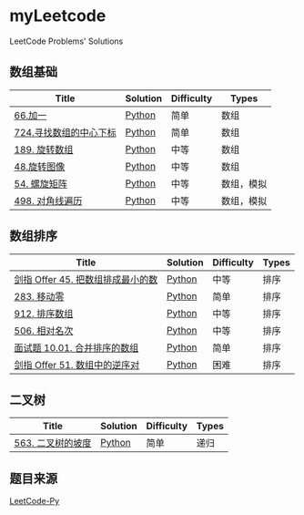 # myLeetcode
LeetCode Problems' Solutions
## 数组基础
| Title                                                        | Solution                                                     | Difficulty | Types            |
| ------------------------------------------------------------ | ------------------------------------------------------------ | ---------- | ---------------- |
| [66.加一](https://leetcode-cn.com/problems/plus-one/)| [Python](https://github.com/ironartisan/myLeetcode/blob/main/algorithms/066.%20%E5%8A%A0%E4%B8%80.md) | 简单 | 数组 |
| [724.寻找数组的中⼼下标](https://leetcode-cn.com/problems/rotate-array/)| [Python](https://github.com/ironartisan/myLeetcode/blob/main/algorithms/724.%20%E5%AF%BB%E6%89%BE%E6%95%B0%E7%BB%84%E7%9A%84%E4%B8%AD%E5%BF%83%E4%B8%8B%E6%A0%87.md) | 简单  | 数组 |
| [189. 旋转数组](https://leetcode-cn.com/problems/rotate-array/)| [Python](https://github.com/ironartisan/myLeetcode/blob/main/algorithms/189.%20%E6%97%8B%E8%BD%AC%E6%95%B0%E7%BB%84.md) | 中等  | 数组 |
| [48.旋转图像](https://leetcode-cn.com/problems/rotate-image/)| [Python](https://github.com/ironartisan/myLeetcode/blob/main/algorithms/48.%20%E6%97%8B%E8%BD%AC%E5%9B%BE%E5%83%8F.md) | 中等  | 数组 |
| [54. 螺旋矩阵](https://leetcode-cn.com/problems/spiral-matrix/)| [Python](https://github.com/ironartisan/myLeetcode/blob/main/algorithms/54.%20%E8%9E%BA%E6%97%8B%E7%9F%A9%E9%98%B5.md) | 中等  | 数组，模拟 |
| [498. 对角线遍历](https://leetcode-cn.com/problems/diagonal-traverse/)| [Python](https://github.com/ironartisan/myLeetcode/blob/main/algorithms/498.%20%E5%AF%B9%E8%A7%92%E7%BA%BF%E9%81%8D%E5%8E%86.md) | 中等  | 数组，模拟 |

[comment]: <> (| []&#40;&#41;| [Python]&#40;&#41; | 中等 | 排序 |)

## 数组排序

| Title                                                        | Solution                                                     | Difficulty | Types            |
| ------------------------------------------------------------ | ------------------------------------------------------------ | ---------- | ---------------- |
| [剑指 Offer 45. 把数组排成最小的数](https://leetcode-cn.com/problems/ba-shu-zu-pai-cheng-zui-xiao-de-shu-lcof/)| [Python](https://github.com/ironartisan/myLeetcode/blob/main/algorithms/%E5%89%91%E6%8C%87%20Offer%2045.%20%E6%8A%8A%E6%95%B0%E7%BB%84%E6%8E%92%E6%88%90%E6%9C%80%E5%B0%8F%E7%9A%84%E6%95%B0.md) | 中等 | 排序 |
| [283. 移动零](https://leetcode-cn.com/problems/move-zeroes/)| [Python](https://github.com/ironartisan/myLeetcode/blob/main/algorithms/283.%20%E7%A7%BB%E5%8A%A8%E9%9B%B6.md) | 简单 | 排序 |
| [912. 排序数组](https://leetcode-cn.com/problems/sort-an-array/)| [Python](https://github.com/ironartisan/myLeetcode/blob/main/algorithms/912.%20%E6%8E%92%E5%BA%8F%E6%95%B0%E7%BB%84.md) | 中等 | 排序 |
| [506. 相对名次](https://leetcode-cn.com/problems/relative-ranks/)| [Python]() | 中等 | 排序 |
| [面试题 10.01. 合并排序的数组](https://leetcode-cn.com/problems/sorted-merge-lcci/)| [Python]() | 简单 | 排序 |
| [剑指 Offer 51. 数组中的逆序对](https://leetcode-cn.com/problems/shu-zu-zhong-de-ni-xu-dui-lcof/)| [Python]() | 困难 | 排序 |

[comment]: <> (| []&#40;&#41;| [Python]&#40;&#41; | 中等 | 排序 |)


## 二叉树

| Title                                                        | Solution                                                     | Difficulty | Types            |
| ------------------------------------------------------------ | ------------------------------------------------------------ | ---------- | ---------------- |
| [563. 二叉树的坡度](https://leetcode-cn.com/problems/binary-tree-tilt/)| [Python](https://github.com/ironartisan/myLeetcode/blob/main/algorithms/563.%20%E4%BA%8C%E5%8F%89%E6%A0%91%E7%9A%84%E5%9D%A1%E5%BA%A6.md) | 简单 | 递归 |

[comment]: <> (| []&#40;&#41;| [Python]&#40;&#41; | 中等 | 排序 |)


## 题目来源
[LeetCode-Py](https://github.com/itcharge/LeetCode-Py)
